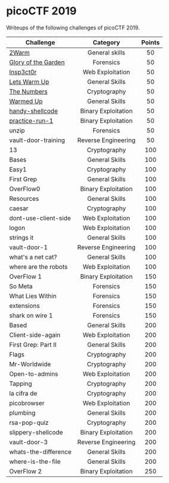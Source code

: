 # picoCTF 2019
Writeups of the following challenges of picoCTF 2019.

| Challenge            | Category         | Points   |
| -------------------- |:----------------:|:--------:|
| [2Warm](https://github.com/xmehulx/picoCTF-2019/tree/master/General%20Skills/2Warm)| General skills   | 50       |
| [Glory of the Garden](https://github.com/xmehulx/picoCTF-2019/tree/master/Forensics/Glory%20of%20the%20Garden)| Forensics        | 50       |
| [Insp3ct0r](https://github.com/xmehulx/picoCTF-2019/tree/master/Web%20Exploitation/Insp3ct0r)| Web Exploitation | 50       |
| [Lets Warm Up ](https://github.com/xmehulx/picoCTF-2019/tree/master/General%20Skills/Lets%20Warm%20Up)| General Skills   | 50       |     
| [The Numbers](https://github.com/xmehulx/picoCTF-2019/tree/master/Cryptography/The%20Numbers)| Cryptography     | 50       |
| [Warmed Up](https://github.com/xmehulx/picoCTF-2019/tree/master/General%20Skills/Warmed%20Up)           | General Skills      | 50  |
| [handy-shellcode](https://github.com/xmehulx/picoCTF-2019/tree/master/Binary%20Exploitation/handy-shellcode)     | Binary Exploitation | 50  |
| [practice-run-1](https://github.com/xmehulx/picoCTF-2019/tree/master/Binary%20Exploitation/practice-run-1)      | Binary Exploitation | 50  |
| unzip               | Forensics           | 50  |
| vault-door-training | Reverse Engineering | 50  |
| 13                  | Cryptography        | 100 |
|Bases                | General Skills      | 100 |
|Easy1                | Cryptography        | 100 |
|First Grep           | General Skills      | 100 |
|OverFlow0            | Binary Exploitation | 100 |
|Resources            | General Skills      | 100 |
|caesar               | Cryptography        | 100 |
|dont-use-client-side | Web Exploitation    | 100 |
|logon                | Web Exploitation    | 100 |
|strings it           | General Skills      | 100 |
|vault-door-1         | Reverse Engineering | 100 |
|what's a net cat?    | General Skills      | 100 |
|where are the robots | Web Exploitation    | 100 |
|OverFlow 1           | Binary Exploitation | 150 |
|So Meta              | Forensics           | 150 |
|What Lies Within     | Forensics           | 150 |
|extensions           | Forensics           | 150 |
|shark on wire 1      | Forensics           | 150 |
|Based                | General Skills      | 200 |
|Client-side-again    | Web Exploitation    | 200 |
|First Grep: Part II  | General Skills      | 200 |
|Flags                | Cryptography        | 200 |
|Mr-Worldwide         | Cryptography        | 200 |
|Open-to-admins       | Web Exploitation    | 200 |
|Tapping              | Cryptography        | 200 |
|la cifra de          | Cryptography        | 200 |
|picobrowser          | Web Exploitation    | 200 |
|plumbing             | General Skills      | 200 |
|rsa-pop-quiz         | Cryptography        | 200 |
|slippery-shellcode   | Binary Exploitation | 200 |
|vault-door-3         | Reverse Engineering | 200 |
|whats-the-difference | General Skills      | 200 |
|where-is-the-file    | General Skills      | 200 |
|OverFlow 2           | Binary Exploitation | 250 |
